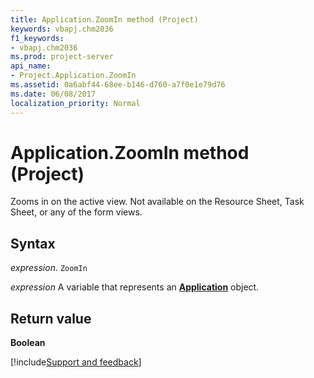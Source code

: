 ```yaml
---
title: Application.ZoomIn method (Project)
keywords: vbapj.chm2036
f1_keywords:
- vbapj.chm2036
ms.prod: project-server
api_name:
- Project.Application.ZoomIn
ms.assetid: 0a6abf44-68ee-b146-d760-a7f0e1e79d76
ms.date: 06/08/2017
localization_priority: Normal
---
```



# Application.ZoomIn method (Project)

Zooms in on the active view. Not available on the Resource Sheet, Task Sheet, or any of the form views.


## Syntax

_expression_. `ZoomIn`

_expression_ A variable that represents an **[Application](Project.Application.md)** object.


## Return value

 **Boolean**

[!include[Support and feedback](~/includes/feedback-boilerplate.md)]